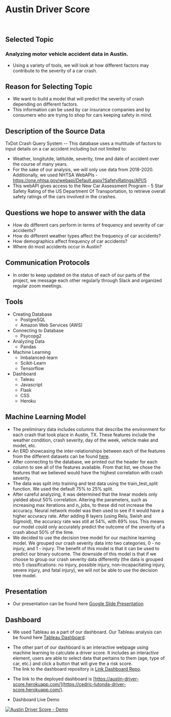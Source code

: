 # Austin Driver Score
<br>

## Selected Topic
### Analyzing motor vehicle accident data in Austin.
- Using a variety of tools, we will look at how different factors may contribute to the severity of a car crash.

## Reason for Selecting Topic
- We want to build a model that will predict the severity of crash depending on different factors. 
- This information can be used by car insurance companies and by consumers who are trying to shop for cars keeping safety in mind.

## Description of the Source Data
TxDot Crash Query System -- This database uses a multitude of factors to input details on a car accident including but not limited to:
- Weather, longitutde, latitutde, severity, time and date of accident over the course of many years. 
- For the sake of our analysis, we will only use data from 2018-2020.
Additionally, we used NHTSA WebAPIs - https://one.nhtsa.gov/webapi/Default.aspx?SafetyRatings/API/5
- This webAPI gives access to the New Car Assessment Program - 5 Star Safety Rating of the US Department Of Transportation, to retrieve overall safety ratings of the cars involved in the crashes.

## Questions we hope to answer with the data
- How do different cars perform in terms of frequency and severity of car accidents?
- How do different weather types affect the frequency of car accidents?
- How demographics affect frequency of car accidents?
- Where do most accidents occur in Austin?

## Communication Protocols
- In order to keep updated on the status of each of our parts of the project, we message each other regularly through Slack and organized regular zoom meetings.

## Tools
- Creating Database
    - PostgreSQL
    - Amazon Web Services (AWS)
- Connecting to Database
    - Psycopg2
- Analyzing Data
    - Pandas
- Machine Learning
    - Imbalanced-learn
    - Scikit-Learn
    - Tensorflow
- Dashboard
    - Taleau
    - Javascript
    - Flask
    - CSS
    - Heroku

## Machine Learning Model
- The preliminary data includes columns that describe the environment for each crash that took place in Austin, TX. These features include the weather condition, crash severity, day of the week, vehicle make and model, etc.
- An ERD showcasing the inter-relationships between each of the features from the different datasets can be found [here](https://github.com/cedoula/Final_Project/blob/Deliverable2/QuickDBD-car_crash.png?raw=true). 
- After connecting to the database, we printed out the header for each column to see all of the features available. From that list, we chose the features that we believed would have the highest correlation with crash severity.
- The data was split into training and test data using the train_test_split function. We used the default 75% to 25% split.
- After careful analyzing, it was determined that the linear models only yielded about 50% correlation. Altering the parameters, such as increasing max iterations and n_jobs,  to these did not increase the accuracy. Neural network model was then used to see if it would have a higher accuracy rate. After adding 8 layers (using Relu, Swish and Sigmoid), the accuracy rate was still at 54%, with 69% loss. This means our model could only accurately predict the outcome of the severity of a crash about 50% of the time. 
- We decided to use the decision tree model for our machine learning model. We grouped our crash severity data into two categories, 0 - no injury, and 1 - injury. The benefit of this model is that it can be used to predict our binary outcome. The downside of this model is that if we choose to group our crash severity data differently (the data is grouped into 5 classifications: no injury, possible injury, non-incapacitating injury, severe injury, and fatal injury), we will not be able to use the decision tree model.

## Presentation
- Our presentation can be found here [Google Slide Presentation](https://docs.google.com/presentation/d/1dQ-wwnd6MWJ3GsWzo_puQQ2VfBtjN7rRvCD3rpHtnxI/edit)

## Dashboard
- We used Tableau as a part of our dashboard. Our Tableau analysis can be found here [Tableau Dashboard](https://public.tableau.com/profile/cedric.vanza#!/vizhome/Austin2018-2020CrashAnalysis/Dashboard1?publish=yes).
- The other part of our dashboard is an interactive webpage using machine learning to calculate a driver score. It includes an interactive element, users are able to select data that pertains to them (age, type of car, etc.) and click a button that will give the a risk score.\
The link to the dashboard repository is [Link Dashboard Repo](https://github.com/cedoula/Austin_Driver_Score).
- The link to the deployed dashboard is [https://austin-driver-score.herokuapp.com/](https://cedric-lutonda-driver-score.herokuapp.com/).

- Dashboard Live Demo

[![Austin Driver Score - Demo](https://user-images.githubusercontent.com/68669675/106414143-88f65a00-6411-11eb-885e-dd1407d896e8.png)](https://vimeo.com/506919406 "Austin Driver Score Demo - Click to Watch!")

